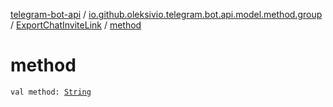 [telegram-bot-api](../../index.md) / [io.github.oleksivio.telegram.bot.api.model.method.group](../index.md) / [ExportChatInviteLink](index.md) / [method](./method.md)

# method

`val method: `[`String`](https://kotlinlang.org/api/latest/jvm/stdlib/kotlin/-string/index.html)